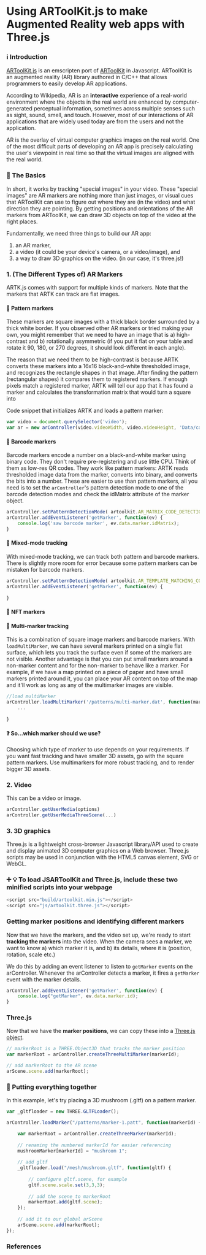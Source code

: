 # Using ARToolKit.js to make Augmented Reality web apps with Three.js

### :information_source: Introduction

[ARToolKit.js](https://github.com/artoolkitx/jsartoolkit5) is an emscripten port of [ARToolKit](https://github.com/artoolkitx/artoolkit5) in Javascript. ARToolKit is an augmented reality (AR) library authored in C/C++ that allows programmers to easily develop AR applications.

According to Wikipedia, AR is an **interactive** experience of a real-world environment where the objects in the real world are enhanced by computer-generated perceptual information, sometimes across multiple senses such as sight, sound, smell, and touch. However, most of our interactions of AR applications that are widely used today are from the users and not the application. 

AR is the overlay of virtual computer graphics images on the real world. One of the most difficult parts of developing an AR app is precisely calculating the user's viewpoint in real time so that the virtual images are aligned with the real world. 

### :memo: The Basics
In short, it works by tracking "special images" in your video. These "special images" are AR markers are nothing more than just images, or visual cues that ARToolKit can use to figure out where they are (in the video) and what direction they are pointing. By getting positions and orientations of the AR markers from ARToolKit, we can draw 3D objects on top of the video at the right places.

Fundamentally, we need three things to build our AR app:
1. an AR marker,
2. a video (it could be your device's camera, or a video/image), and
3. a way to draw 3D graphics on the video. (in our case, it's three.js!)

### 1. (The Different Types of) AR Markers
ARTK.js comes with support for multiple kinds of markers. Note that the markers that ARTK can track are flat images.

#### :black_square_button: Pattern markers
These markers are square images with a thick black border surrounded by a thick white border.
If you observed other AR markers or tried making your own, you might remember that we need to have an image that is a) high-contrast and b) rotationally asymmetric (if you put it flat on your table and rotate it 90, 180, or 270 degrees, it should look different in each angle).

The reason that we need them to be high-contrast is because ARTK converts these markers into a 16x16 black-and-white thresholded image, and recognizes the rectangle shapes in that image. After finding the pattern (rectangular shapes) it compares them to registered markers. If enough pixels match a registered marker, ARTK will tell our app that it has found a marker and calculates the transformation matrix that would turn a square into 

Code snippet that initializes ARTK and loads a pattern marker: 
```javascript
var video = document.querySelector('video');
var ar = new arController(video.videoWidth, video.videoHeight, 'Data/camera_para.dat');

```

#### :black_square_button: Barcode markers
Barcode markers encode a number on a black-and-white marker using binary code. They don't require pre-registering and use little CPU. Think of them as low-res QR codes.
They work like pattern markers: ARTK reads thresholded image data from the marker, converts into binary, and converts the bits into a number. 
These are easier to use than pattern markers, all you need is to set the `arController`'s pattern detection mode to one of the barcode detection modes and check the idMatrix attribute of the marker object. 
```javascript
arController.setPatternDetectionMode( artoolkit.AR_MATRIX_CODE_DETECTION);
arController.addEventListener('getMarker', function(ev) {
    console.log('saw barcode marker', ev.data.marker.idMatrix);
}
```

#### :black_square_button: Mixed-mode tracking
With mixed-mode tracking, we can track both pattern and barcode markers. There is slightly more room for error because some pattern markers can be mistaken for barcode markers.

```javascript
arController.setPatternDetectionMode( artoolkit.AR_TEMPLATE_MATCHING_COLOR_AND_MATRIX );
arController.addEventListener('getMarker', function(ev) {
    
}
```


#### :black_square_button: NFT markers


#### :black_square_button: Multi-marker tracking
This is a combination of square image markers and barcode markers. With `loadMultiMarker`, we can have several markers printed on a single flat surface, which lets you track the surface even if some of the markers are not visible. 
Another advantage is that you can put small markers around a non-marker content and for the non-marker to behave like a marker. For example, if we have a map printed on a piece of paper and have small markers printed around it, you can place your AR content on top of the map and it'll work as long as any of the multimarker images are visible.
```javascript
//load multiMarker
arController.loadMultiMarker('/patterns/multi-marker.dat', function(markerId, markerNum) {
    ...
    
}

```
#### :question: So...which marker should we use?
Choosing which type of marker to use depends on your requirements. If you want fast tracking and have smaller 3D assets, go with the square pattern markers. Use multimarkers for more robust tracking, and to render bigger 3D assets.

### 2. Video 
This can be a video or image. 
```javascript
arController.getUserMedia(options)
arController.getUserMediaThreeScene(...)
```
    
### 3. 3D graphics
Three.js is a lightweight cross-browser Javascript library/API used to create and display animated 3D computer graphics on a Web browser. Three.js scripts may be used in conjunction with the HTML5 canvas element, SVG or WebGL. 

### :heavy_plus_sign: :bulb: To load JSARToolKit and Three.js, include these two minified scripts into your webpage
```javascript
<script src="build/artoolkit.min.js"></script>
<script src="js/artoolkit.three.js"></script>
```

### Getting marker positions and identifying different markers
Now that we have the markers, and the video set up, we're ready to start **tracking the markers** into the video. When the camera sees a marker, we want to know a) which marker it is, and b) its details, where it is (position, rotation, scale etc.) 

We do this by adding an event listener to listen to `getMarker` events on the arController. 
Whenever the arController detects a marker, it fires a `getMarker` event with the marker details. 

```javascript
arController.addEventListener('getMarker', function(ev) {
    console.log("getMarker", ev.data.marker.id);
}


```

### Three.js
Now that we have the **marker positions**, we can copy these into a [Three.js object](https://threejs.org/docs/#api/en/core/Object3D.matrix). 
```javascript
// markerRoot is a THREE.Object3D that tracks the marker position
var markerRoot = arController.createThreeMultiMarker(markerId);

// add markerRoot to the AR scene
arScene.scene.add(markerRoot);

```
### :checkered_flag: Putting everything together
In this example, let's try placing a 3D mushroom (.gltf) on a pattern marker.

```javascript
var _gltfloader = new THREE.GLTFLoader();

arController.loadMarker("/patterns/marker-1.patt", function(markerId) {

    var markerRoot = arController.createThreeMarker(markerId);
    
    // renaming the numbered markerId for easier referencing
    mushroomMarker[markerId] = "mushroom 1";
    
    // add gltf
    _gltfloader.load("/mesh/mushroom.gltf", function(gltf) {
        
        // configure gltf.scene, for example
        gltf.scene.scale.set(3,3,3);
        
        // add the scene to markerRoot
        markerRoot.add(gltf.scene);
    });
    
    // add it to our global arScene
    arScene.scene.add(markerRoot);
});
```

### 

### References


